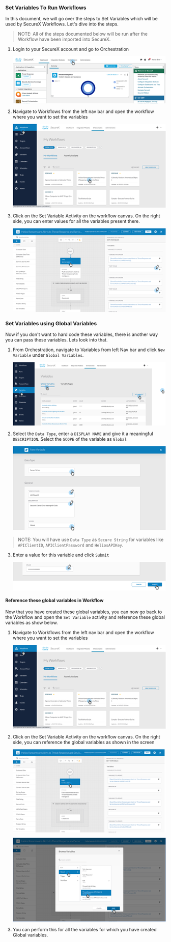 ### Set Variables To Run Workflows

In this document, we will go over the steps to Set Variables which will be used by SecureX Workflows. Let's dive into the steps. 

>NOTE:  All of the steps documented below will be run after the Workflow have been imported into SecureX. 

1. Login to your SecureX account and go to Orchestration

    ![Go to Orchestration](../assets/orchestration.png)

2. Navigate to Workflows from the left nav bar and open the workflow where you want to set the variables

    ![Open Workflow](../assets/setVariable01.png)

4. Click on the Set Variable Activity on the workflow canvas. On the right side, you can enter values for all the variables present there. 

    ![Set Variable](../assets/setVariable02.png)


### Set Variables using Global Variables

Now if you don't want to hard code these variables, there is another way you can pass these variables. Lets look into that. 

1. From Orchestration, navigate to Variables from left Nav bar and click `New Variable` under `Global Variables`.

    ![Create Variable](../assets/createVariable01.png)

2. Select the `Data Type`, enter a `DISPLAY NAME` and give it a meaningful `DESCRIPTION`. Select the `SCOPE` of the variable as `Global`

    ![Create Schedule](../assets/createVariable02.png)

>NOTE: You will have use `Data Type` as `Secure String` for variables like `APIClientID`, `APIClientPassword` and `HeliosAPIKey`. 

3. Enter a value for this variable and click `Submit`

    ![Create Schedule](../assets/createVariable03.png)


#### Reference these global variables in Workflow

Now that you have created these global variables, you can now go back to the Workflow and open the `Set Variable` activity and reference these global variables as show below. 

1. Navigate to Workflows from the left nav bar and open the workflow where you want to set the variables

    ![Open Workflow](../assets/setVariable01.png)

2. Click on the Set Variable Activity on the workflow canvas. On the right side, you can reference the global variables as shown in the screen

    ![Set Variable](../assets/setVariable03.png)

    ![Set Variable](../assets/setVariable04.png)

4. You can perform this for all the variables for which you have created Global variables. 